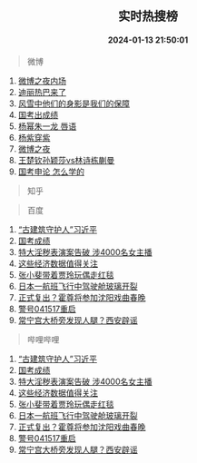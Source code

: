 <div align="center"><h2>实时热搜榜</h2><h4>2024-01-13 21:50:01</h4></div>

> 微博  

1. [微博之夜内场](https://s.weibo.com/weibo?q=%E5%BE%AE%E5%8D%9A%E4%B9%8B%E5%A4%9C%E5%86%85%E5%9C%BA&t=31&band_rank=1&Refer=top)<br />
2. [迪丽热巴来了](https://s.weibo.com/weibo?q=%23%E8%BF%AA%E4%B8%BD%E7%83%AD%E5%B7%B4%E6%9D%A5%E4%BA%86%23&t=31&band_rank=2&Refer=top)<br />
3. [风雪中他们的身影是我们的保障](https://s.weibo.com/weibo?q=%23%E9%A3%8E%E9%9B%AA%E4%B8%AD%E4%BB%96%E4%BB%AC%E7%9A%84%E8%BA%AB%E5%BD%B1%E6%98%AF%E6%88%91%E4%BB%AC%E7%9A%84%E4%BF%9D%E9%9A%9C%23&t=31&band_rank=3&Refer=top)<br />
4. [国考出成绩](https://s.weibo.com/weibo?q=%E5%9B%BD%E8%80%83%E5%87%BA%E6%88%90%E7%BB%A9&t=31&band_rank=4&Refer=top)<br />
5. [杨幂朱一龙 唇语](https://s.weibo.com/weibo?q=%E6%9D%A8%E5%B9%82%E6%9C%B1%E4%B8%80%E9%BE%99%20%E5%94%87%E8%AF%AD&t=31&band_rank=5&Refer=top)<br />
6. [杨紫穿紫](https://s.weibo.com/weibo?q=%23%E6%9D%A8%E7%B4%AB%E7%A9%BF%E7%B4%AB%23&t=31&band_rank=6&Refer=top)<br />
7. [微博之夜](https://s.weibo.com/weibo?q=%E5%BE%AE%E5%8D%9A%E4%B9%8B%E5%A4%9C&t=31&band_rank=7&Refer=top)<br />
8. [王楚钦孙颖莎vs林诗栋蒯曼](https://s.weibo.com/weibo?q=%23%E7%8E%8B%E6%A5%9A%E9%92%A6%E5%AD%99%E9%A2%96%E8%8E%8Evs%E6%9E%97%E8%AF%97%E6%A0%8B%E8%92%AF%E6%9B%BC%23&t=31&band_rank=8&Refer=top)<br />
9. [国考申论 怎么学的](https://s.weibo.com/weibo?q=%E5%9B%BD%E8%80%83%E7%94%B3%E8%AE%BA%20%E6%80%8E%E4%B9%88%E5%AD%A6%E7%9A%84&t=31&band_rank=9&Refer=top)<br />

> 知乎  


> 百度  

1. [“古建筑守护人”习近平](https://www.baidu.com/s?wd=%E2%80%9C%E5%8F%A4%E5%BB%BA%E7%AD%91%E5%AE%88%E6%8A%A4%E4%BA%BA%E2%80%9D%E4%B9%A0%E8%BF%91%E5%B9%B3&sa=fyb_news&rsv_dl=fyb_news)<br />
2. [国考成绩](https://www.baidu.com/s?wd=%E5%9B%BD%E8%80%83%E6%88%90%E7%BB%A9&sa=fyb_news&rsv_dl=fyb_news)<br />
3. [特大淫秽表演案告破 涉4000名女主播](https://www.baidu.com/s?wd=%E7%89%B9%E5%A4%A7%E6%B7%AB%E7%A7%BD%E8%A1%A8%E6%BC%94%E6%A1%88%E5%91%8A%E7%A0%B4+%E6%B6%894000%E5%90%8D%E5%A5%B3%E4%B8%BB%E6%92%AD&sa=fyb_news&rsv_dl=fyb_news)<br />
4. [这些经济数据值得关注](https://www.baidu.com/s?wd=%E8%BF%99%E4%BA%9B%E7%BB%8F%E6%B5%8E%E6%95%B0%E6%8D%AE%E5%80%BC%E5%BE%97%E5%85%B3%E6%B3%A8&sa=fyb_news&rsv_dl=fyb_news)<br />
5. [张小斐带着贾玲玩偶走红毯](https://www.baidu.com/s?wd=%E5%BC%A0%E5%B0%8F%E6%96%90%E5%B8%A6%E7%9D%80%E8%B4%BE%E7%8E%B2%E7%8E%A9%E5%81%B6%E8%B5%B0%E7%BA%A2%E6%AF%AF&sa=fyb_news&rsv_dl=fyb_news)<br />
6. [日本一航班飞行中驾驶舱玻璃开裂](https://www.baidu.com/s?wd=%E6%97%A5%E6%9C%AC%E4%B8%80%E8%88%AA%E7%8F%AD%E9%A3%9E%E8%A1%8C%E4%B8%AD%E9%A9%BE%E9%A9%B6%E8%88%B1%E7%8E%BB%E7%92%83%E5%BC%80%E8%A3%82&sa=fyb_news&rsv_dl=fyb_news)<br />
7. [正式复出？霍尊将参加沈阳戏曲春晚](https://www.baidu.com/s?wd=%E6%AD%A3%E5%BC%8F%E5%A4%8D%E5%87%BA%EF%BC%9F%E9%9C%8D%E5%B0%8A%E5%B0%86%E5%8F%82%E5%8A%A0%E6%B2%88%E9%98%B3%E6%88%8F%E6%9B%B2%E6%98%A5%E6%99%9A&sa=fyb_news&rsv_dl=fyb_news)<br />
8. [警号041517重启](https://www.baidu.com/s?wd=%E8%AD%A6%E5%8F%B7041517%E9%87%8D%E5%90%AF&sa=fyb_news&rsv_dl=fyb_news)<br />
9. [常宁宫大桥旁发现人腿？西安辟谣](https://www.baidu.com/s?wd=%E5%B8%B8%E5%AE%81%E5%AE%AB%E5%A4%A7%E6%A1%A5%E6%97%81%E5%8F%91%E7%8E%B0%E4%BA%BA%E8%85%BF%EF%BC%9F%E8%A5%BF%E5%AE%89%E8%BE%9F%E8%B0%A3&sa=fyb_news&rsv_dl=fyb_news)<br />

> 哔哩哔哩  

1. [“古建筑守护人”习近平](https://www.baidu.com/s?wd=%E2%80%9C%E5%8F%A4%E5%BB%BA%E7%AD%91%E5%AE%88%E6%8A%A4%E4%BA%BA%E2%80%9D%E4%B9%A0%E8%BF%91%E5%B9%B3&sa=fyb_news&rsv_dl=fyb_news)<br />
2. [国考成绩](https://www.baidu.com/s?wd=%E5%9B%BD%E8%80%83%E6%88%90%E7%BB%A9&sa=fyb_news&rsv_dl=fyb_news)<br />
3. [特大淫秽表演案告破 涉4000名女主播](https://www.baidu.com/s?wd=%E7%89%B9%E5%A4%A7%E6%B7%AB%E7%A7%BD%E8%A1%A8%E6%BC%94%E6%A1%88%E5%91%8A%E7%A0%B4+%E6%B6%894000%E5%90%8D%E5%A5%B3%E4%B8%BB%E6%92%AD&sa=fyb_news&rsv_dl=fyb_news)<br />
4. [这些经济数据值得关注](https://www.baidu.com/s?wd=%E8%BF%99%E4%BA%9B%E7%BB%8F%E6%B5%8E%E6%95%B0%E6%8D%AE%E5%80%BC%E5%BE%97%E5%85%B3%E6%B3%A8&sa=fyb_news&rsv_dl=fyb_news)<br />
5. [张小斐带着贾玲玩偶走红毯](https://www.baidu.com/s?wd=%E5%BC%A0%E5%B0%8F%E6%96%90%E5%B8%A6%E7%9D%80%E8%B4%BE%E7%8E%B2%E7%8E%A9%E5%81%B6%E8%B5%B0%E7%BA%A2%E6%AF%AF&sa=fyb_news&rsv_dl=fyb_news)<br />
6. [日本一航班飞行中驾驶舱玻璃开裂](https://www.baidu.com/s?wd=%E6%97%A5%E6%9C%AC%E4%B8%80%E8%88%AA%E7%8F%AD%E9%A3%9E%E8%A1%8C%E4%B8%AD%E9%A9%BE%E9%A9%B6%E8%88%B1%E7%8E%BB%E7%92%83%E5%BC%80%E8%A3%82&sa=fyb_news&rsv_dl=fyb_news)<br />
7. [正式复出？霍尊将参加沈阳戏曲春晚](https://www.baidu.com/s?wd=%E6%AD%A3%E5%BC%8F%E5%A4%8D%E5%87%BA%EF%BC%9F%E9%9C%8D%E5%B0%8A%E5%B0%86%E5%8F%82%E5%8A%A0%E6%B2%88%E9%98%B3%E6%88%8F%E6%9B%B2%E6%98%A5%E6%99%9A&sa=fyb_news&rsv_dl=fyb_news)<br />
8. [警号041517重启](https://www.baidu.com/s?wd=%E8%AD%A6%E5%8F%B7041517%E9%87%8D%E5%90%AF&sa=fyb_news&rsv_dl=fyb_news)<br />
9. [常宁宫大桥旁发现人腿？西安辟谣](https://www.baidu.com/s?wd=%E5%B8%B8%E5%AE%81%E5%AE%AB%E5%A4%A7%E6%A1%A5%E6%97%81%E5%8F%91%E7%8E%B0%E4%BA%BA%E8%85%BF%EF%BC%9F%E8%A5%BF%E5%AE%89%E8%BE%9F%E8%B0%A3&sa=fyb_news&rsv_dl=fyb_news)<br />
